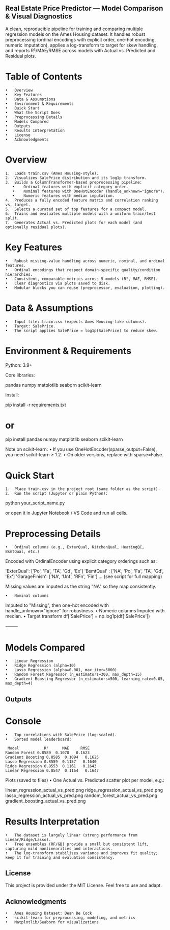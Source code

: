 ## Real Estate Price Predictor — Model Comparison & Visual Diagnostics

A clean, reproducible pipeline for training and comparing multiple regression models on the Ames Housing dataset. It handles robust preprocessing (ordinal encodings with explicit order, one-hot encoding, numeric imputation), applies a log-transform to target for skew handling, and reports R²/MAE/RMSE across models with Actual vs. Predicted and Residual plots.

# Table of Contents
	•	Overview
	•	Key Features
	•	Data & Assumptions
	•	Environment & Requirements
	•	Quick Start
	•	What the Script Does
	•	Preprocessing Details
	•	Models Compared
	•	Outputs
	•	Results Interpretation
	•	License
	•	Acknowledgments

# Overview
	1.	Loads train.csv (Ames Housing-style).
	2.	Visualizes SalePrice distribution and its log1p transform.
	3.	Builds a ColumnTransformer-based preprocessing pipeline:
	   •	Ordinal features with explicit category order.
	   •	Nominal features with OneHotEncoder (handle_unknown="ignore").
	   •	Numeric features with median imputation.
	4.	Produces a fully encoded feature matrix and correlation ranking vs. target.
	5.	Selects a curated set of top features for a compact model.
	6.	Trains and evaluates multiple models with a uniform train/test split.
	7.	Generates Actual vs. Predicted plots for each model (and optionally residual plots).

# Key Features
	•	Robust missing-value handling across numeric, nominal, and ordinal features.
	•	Ordinal encodings that respect domain-specific quality/condition hierarchies.
	•	Consistent, comparable metrics across 5 models (R², MAE, RMSE).
	•	Clear diagnostics via plots saved to disk.
	•	Modular blocks you can reuse (preprocessor, evaluation, plotting).

# Data & Assumptions
	•	Input file: train.csv (expects Ames Housing-like columns).
	•	Target: SalePrice.
	•	The script applies SalePrice = log1p(SalePrice) to reduce skew.

# Environment & Requirements

Python: 3.9+

Core libraries:

pandas
numpy
matplotlib
seaborn
scikit-learn

Install:

pip install -r requirements.txt
# or
pip install pandas numpy matplotlib seaborn scikit-learn

Note on scikit-learn:
	•	If you use OneHotEncoder(sparse_output=False), you need scikit-learn ≥ 1.2.
	•	On older versions, replace with sparse=False.

# Quick Start
	1.	Place train.csv in the project root (same folder as the script).
	2.	Run the script (Jupyter or plain Python):

python your_script_name.py

or open it in Jupyter Notebook / VS Code and run all cells.

# Preprocessing Details
	•	Ordinal columns (e.g., ExterQual, KitchenQual, HeatingQC, BsmtQual, etc.)
Encoded with OrdinalEncoder using explicit category orderings such as:

'ExterQual': ['Po', 'Fa', 'TA', 'Gd', 'Ex']
'BsmtQual' : ['NA', 'Po', 'Fa', 'TA', 'Gd', 'Ex']
'GarageFinish': ['NA', 'Unf', 'RFn', 'Fin']
... (see script for full mapping)

Missing values are imputed as the string "NA" so they map consistently.

	•	Nominal columns
Imputed to "Missing", then one-hot encoded with handle_unknown="ignore" for robustness.
	•	Numeric columns
Imputed with median.
	•	Target transform
df['SalePrice'] = np.log1p(df['SalePrice'])

⸻

# Models Compared
	•	Linear Regression
	•	Ridge Regression (alpha=10)
	•	Lasso Regression (alpha=0.001, max_iter=5000)
	•	Random Forest Regressor (n_estimators=300, max_depth=15)
	•	Gradient Boosting Regressor (n_estimators=500, learning_rate=0.05, max_depth=4)


## Outputs

# Console
	•	Top correlations with SalePrice (log-scaled).
	•	Sorted model leaderboard:

     Model           R²      MAE     RMSE
    Random Forest 0.8589  0.1078   0.1623
    Gradient Boosting 0.8585  0.1094   0.1625
    Lasso Regression 0.8559  0.1157   0.1640
    Ridge Regression 0.8553  0.1161   0.1643
    Linear Regression 0.8547  0.1164   0.1647

Plots (saved to files)
	•	One Actual vs. Predicted scatter plot per model, e.g.:

linear_regression_actual_vs_pred.png
ridge_regression_actual_vs_pred.png
lasso_regression_actual_vs_pred.png
random_forest_actual_vs_pred.png
gradient_boosting_actual_vs_pred.png


# Results Interpretation
	•	The dataset is largely linear (strong performance from Linear/Ridge/Lasso).
	•	Tree ensembles (RF/GB) provide a small but consistent lift, capturing mild nonlinearities and interactions.
	•	The log-transform stabilizes variance and improves fit quality; keep it for training and evaluation consistency.

## License

This project is provided under the MIT License. Feel free to use and adapt.


## Acknowledgments
	•	Ames Housing Dataset: Dean De Cock
	•	scikit-learn for preprocessing, modeling, and metrics
	•	Matplotlib/Seaborn for visualizations
